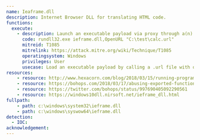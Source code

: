 ```yaml
---
name: Ieaframe.dll
description: Internet Browser DLL for translating HTML code.
functions:
  execute:
    - description: Launch an executable payload via proxy through a(n) URL (information) file by calling OpenURL.
      code: rundll32.exe ieframe.dll,OpenURL "C:\test\calc.url"
      mitreid: T1085
      mitrelink: https://attack.mitre.org/wiki/Technique/T1085
      operatingsystem: Windows
      privileges: User
      usecase: Load an executable payload by calling a .url file with or without quotes.  The .url file extension can be renamed.
resources:
    - resource: http://www.hexacorn.com/blog/2018/03/15/running-programs-via-proxy-jumping-on-a-edr-bypass-trampoline-part-5/
    - resource: https://bohops.com/2018/03/17/abusing-exported-functions-and-exposed-dcom-interfaces-for-pass-thru-command-execution-and-lateral-movement/
    - resource: https://twitter.com/bohops/status/997690405092290561
    - resource: https://windows10dll.nirsoft.net/ieframe_dll.html
fullpath:
    - path: c:\windows\system32\ieframe.dll
    - path: c:\windows\syswow64\ieframe.dll
detection:
  - IOC: 
acknowledgement:
---
```

